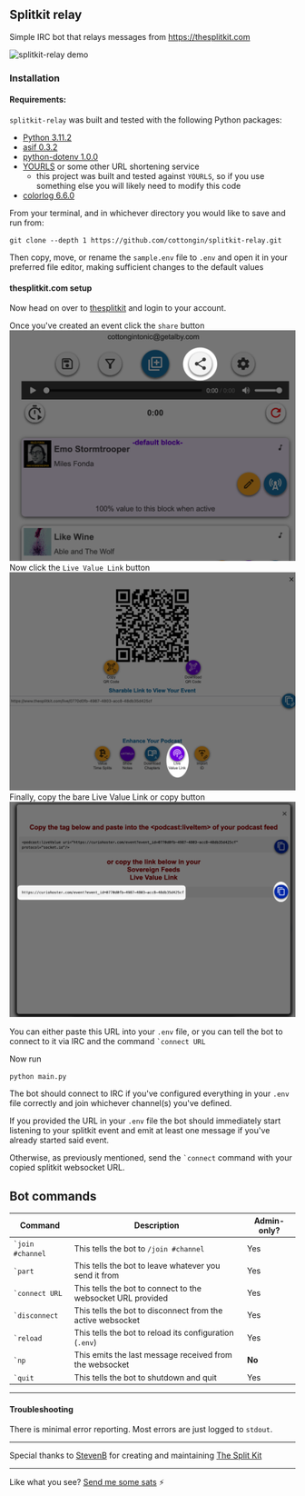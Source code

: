 ## Splitkit relay

Simple IRC bot that relays messages from https://thesplitkit.com

![splitkit-relay demo](images/splitkit-relay_demo.gif)

### Installation

#### Requirements:
`splitkit-relay` was built and tested with the following Python packages:
- [Python 3.11.2](https://python.org)
- [asif 0.3.2](https://github.com/minus7/asif)
- [python-dotenv 1.0.0](https://github.com/theskumar/python-dotenv)
- [YOURLS](https://github.com/YOURLS/YOURLS) or some other URL shortening service
    - this project was built and tested against `YOURLS`, so if you use something else you will likely need to modify this code
- [colorlog 6.6.0](https://github.com/borntyping/python-colorlog)

From your terminal, and in whichever directory you would like to save and run from:
```
git clone --depth 1 https://github.com/cottongin/splitkit-relay.git
```
Then copy, move, or rename the `sample.env` file to `.env` and open it in your preferred file editor, making sufficient changes to the default values

#### thesplitkit.com setup
Now head on over to [thesplitkit](https://thesplitkit.com) and login to your account.

Once you've created an event click the `share` button
![share button](images/OR7gSkE0@2x.png)
Now click the `Live Value Link` button
![Live Value Link button](images/eKy30plI@2x.png)
Finally, copy the bare Live Value Link or copy button
![Live Value Link URL](images/Xmzn6OBj@2x.png)

You can either paste this URL into your `.env` file, or you can tell the bot to connect to it via IRC and the command ``​`connect URL``

Now run
```bash
python main.py
```
The bot should connect to IRC if you've configured everything in your `.env` file correctly and join whichever channel(s) you've defined.

If you provided the URL in your `.env` file the bot should immediately start listening to your splitkit event and emit at least one message if you've already started said event.

Otherwise, as previously mentioned, send the ``​`connect`` command with your copied splitkit websocket URL.

## Bot commands
| Command            | Description                                           | Admin-only? |
| ------------------ | ----------------------------------------------------- | ----------- |
| ``​`join #channel`` | This tells the bot to `/join #channel`                | Yes         |
| ``​`part``          | This tells the bot to leave whatever you send it from | Yes         |
| ``​`connect URL``   | This tells the bot to connect to the websocket URL provided | Yes   |
| ``​`disconnect``    | This tells the bot to disconnect from the active websocket | Yes    |
| ``​`reload``        | This tells the bot to reload its configuration (`.env`)                | Yes         |
| ``​`np``            | This emits the last message received from the websocket               | **No**      |
| ``​`quit``          | This tells the bot to shutdown and quit                | Yes         |

----    
#### Troubleshooting
There is minimal error reporting. Most errors are just logged to `stdout`. 

----
Special thanks to [StevenB](https://github.com/thebells1111) for creating and maintaining [The Split Kit](https://thesplitkit.com)

----
Like what you see? [Send me some sats](https://getalby.com/p/cottongintonic) ⚡️ 
